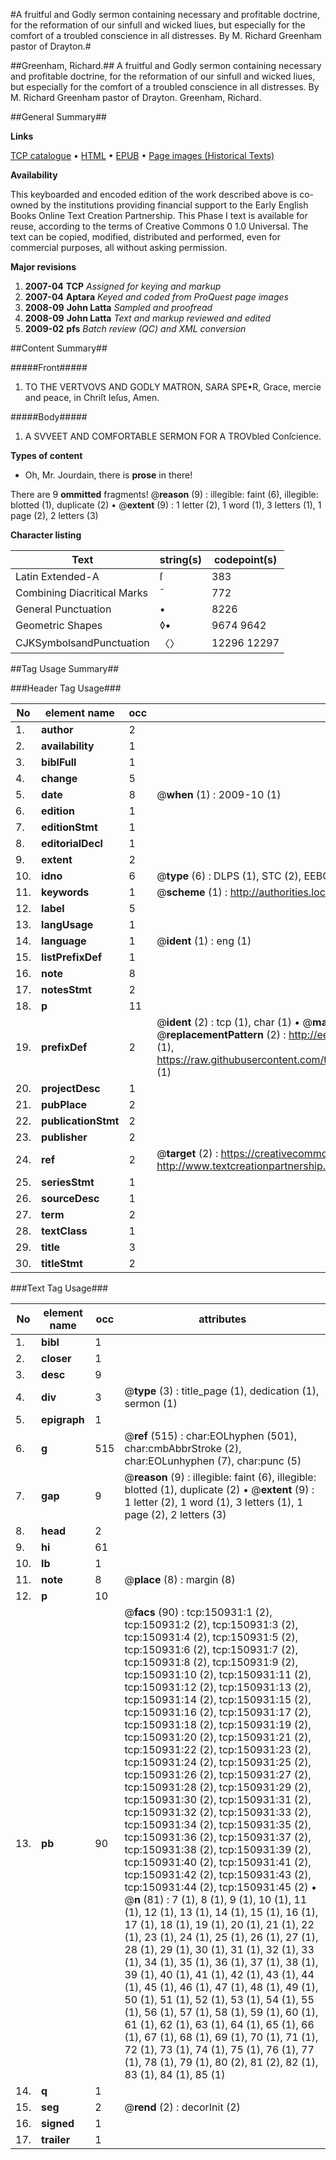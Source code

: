 #A fruitful and Godly sermon containing necessary and profitable doctrine, for the reformation of our sinfull and wicked liues, but especially for the comfort of a troubled conscience in all distresses. By M. Richard Greenham pastor of Drayton.#

##Greenham, Richard.##
A fruitful and Godly sermon containing necessary and profitable doctrine, for the reformation of our sinfull and wicked liues, but especially for the comfort of a troubled conscience in all distresses. By M. Richard Greenham pastor of Drayton.
Greenham, Richard.

##General Summary##

**Links**

[TCP catalogue](http://www.ota.ox.ac.uk/tcp/)  • 
[HTML](http://tei.it.ox.ac.uk/tcp/Texts-HTML/free/A72/A72208.html)  • 
[EPUB](http://tei.it.ox.ac.uk/tcp/Texts-EPUB/free/A72/A72208.epub) • 
[Page images (Historical Texts)](https://data.historicaltexts.jisc.ac.uk/view?pubId=eebo-99898871e&pageId=eebo-99898871e-150931-1)

**Availability**

This keyboarded and encoded edition of the
	       work described above is co-owned by the institutions
	       providing financial support to the Early English Books
	       Online Text Creation Partnership. This Phase I text is
	       available for reuse, according to the terms of Creative
	       Commons 0 1.0 Universal. The text can be copied,
	       modified, distributed and performed, even for
	       commercial purposes, all without asking permission.

**Major revisions**

1. __2007-04__ __TCP__ *Assigned for keying and markup*
1. __2007-04__ __Aptara__ *Keyed and coded from ProQuest page images*
1. __2008-09__ __John Latta__ *Sampled and proofread*
1. __2008-09__ __John Latta__ *Text and markup reviewed and edited*
1. __2009-02__ __pfs__ *Batch review (QC) and XML conversion*

##Content Summary##

#####Front#####

1. TO THE VERTVOVS
AND GODLY MATRON,
SARA SPE•R, Grace, mercie
and peace, in Chriſt
Ieſus, Amen.

#####Body#####

1. A SVVEET
AND COMFORTABLE
SERMON FOR A TROVbled
Conſcience.

**Types of content**

  * Oh, Mr. Jourdain, there is **prose** in there!

There are 9 **ommitted** fragments! 
 @__reason__ (9) : illegible: faint (6), illegible: blotted (1), duplicate (2)  •  @__extent__ (9) : 1 letter (2), 1 word (1), 3 letters (1), 1 page (2), 2 letters (3)

**Character listing**


|Text|string(s)|codepoint(s)|
|---|---|---|
|Latin Extended-A|ſ|383|
|Combining             Diacritical Marks|̄|772|
|General Punctuation|•|8226|
|Geometric Shapes|◊▪|9674 9642|
|CJKSymbolsandPunctuation|〈〉|12296 12297|

##Tag Usage Summary##

###Header Tag Usage###

|No|element name|occ|attributes|
|---|---|---|---|
|1.|__author__|2||
|2.|__availability__|1||
|3.|__biblFull__|1||
|4.|__change__|5||
|5.|__date__|8| @__when__ (1) : 2009-10 (1)|
|6.|__edition__|1||
|7.|__editionStmt__|1||
|8.|__editorialDecl__|1||
|9.|__extent__|2||
|10.|__idno__|6| @__type__ (6) : DLPS (1), STC (2), EEBO-CITATION (1), PROQUEST (1), VID (1)|
|11.|__keywords__|1| @__scheme__ (1) : http://authorities.loc.gov/ (1)|
|12.|__label__|5||
|13.|__langUsage__|1||
|14.|__language__|1| @__ident__ (1) : eng (1)|
|15.|__listPrefixDef__|1||
|16.|__note__|8||
|17.|__notesStmt__|2||
|18.|__p__|11||
|19.|__prefixDef__|2| @__ident__ (2) : tcp (1), char (1)  •  @__matchPattern__ (2) : ([0-9\-]+):([0-9IVX]+) (1), (.+) (1)  •  @__replacementPattern__ (2) : http://eebo.chadwyck.com/downloadtiff?vid=$1&page=$2 (1), https://raw.githubusercontent.com/textcreationpartnership/Texts/master/tcpchars.xml#$1 (1)|
|20.|__projectDesc__|1||
|21.|__pubPlace__|2||
|22.|__publicationStmt__|2||
|23.|__publisher__|2||
|24.|__ref__|2| @__target__ (2) : https://creativecommons.org/publicdomain/zero/1.0/ (1), http://www.textcreationpartnership.org/docs/. (1)|
|25.|__seriesStmt__|1||
|26.|__sourceDesc__|1||
|27.|__term__|2||
|28.|__textClass__|1||
|29.|__title__|3||
|30.|__titleStmt__|2||


###Text Tag Usage###

|No|element name|occ|attributes|
|---|---|---|---|
|1.|__bibl__|1||
|2.|__closer__|1||
|3.|__desc__|9||
|4.|__div__|3| @__type__ (3) : title_page (1), dedication (1), sermon (1)|
|5.|__epigraph__|1||
|6.|__g__|515| @__ref__ (515) : char:EOLhyphen (501), char:cmbAbbrStroke (2), char:EOLunhyphen (7), char:punc (5)|
|7.|__gap__|9| @__reason__ (9) : illegible: faint (6), illegible: blotted (1), duplicate (2)  •  @__extent__ (9) : 1 letter (2), 1 word (1), 3 letters (1), 1 page (2), 2 letters (3)|
|8.|__head__|2||
|9.|__hi__|61||
|10.|__lb__|1||
|11.|__note__|8| @__place__ (8) : margin (8)|
|12.|__p__|10||
|13.|__pb__|90| @__facs__ (90) : tcp:150931:1 (2), tcp:150931:2 (2), tcp:150931:3 (2), tcp:150931:4 (2), tcp:150931:5 (2), tcp:150931:6 (2), tcp:150931:7 (2), tcp:150931:8 (2), tcp:150931:9 (2), tcp:150931:10 (2), tcp:150931:11 (2), tcp:150931:12 (2), tcp:150931:13 (2), tcp:150931:14 (2), tcp:150931:15 (2), tcp:150931:16 (2), tcp:150931:17 (2), tcp:150931:18 (2), tcp:150931:19 (2), tcp:150931:20 (2), tcp:150931:21 (2), tcp:150931:22 (2), tcp:150931:23 (2), tcp:150931:24 (2), tcp:150931:25 (2), tcp:150931:26 (2), tcp:150931:27 (2), tcp:150931:28 (2), tcp:150931:29 (2), tcp:150931:30 (2), tcp:150931:31 (2), tcp:150931:32 (2), tcp:150931:33 (2), tcp:150931:34 (2), tcp:150931:35 (2), tcp:150931:36 (2), tcp:150931:37 (2), tcp:150931:38 (2), tcp:150931:39 (2), tcp:150931:40 (2), tcp:150931:41 (2), tcp:150931:42 (2), tcp:150931:43 (2), tcp:150931:44 (2), tcp:150931:45 (2)  •  @__n__ (81) : 7 (1), 8 (1), 9 (1), 10 (1), 11 (1), 12 (1), 13 (1), 14 (1), 15 (1), 16 (1), 17 (1), 18 (1), 19 (1), 20 (1), 21 (1), 22 (1), 23 (1), 24 (1), 25 (1), 26 (1), 27 (1), 28 (1), 29 (1), 30 (1), 31 (1), 32 (1), 33 (1), 34 (1), 35 (1), 36 (1), 37 (1), 38 (1), 39 (1), 40 (1), 41 (1), 42 (1), 43 (1), 44 (1), 45 (1), 46 (1), 47 (1), 48 (1), 49 (1), 50 (1), 51 (1), 52 (1), 53 (1), 54 (1), 55 (1), 56 (1), 57 (1), 58 (1), 59 (1), 60 (1), 61 (1), 62 (1), 63 (1), 64 (1), 65 (1), 66 (1), 67 (1), 68 (1), 69 (1), 70 (1), 71 (1), 72 (1), 73 (1), 74 (1), 75 (1), 76 (1), 77 (1), 78 (1), 79 (1), 80 (2), 81 (2), 82 (1), 83 (1), 84 (1), 85 (1)|
|14.|__q__|1||
|15.|__seg__|2| @__rend__ (2) : decorInit (2)|
|16.|__signed__|1||
|17.|__trailer__|1||

